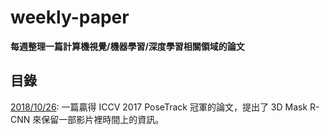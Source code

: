 # weekly-paper
**每週整理一篇計算機視覺/機器學習/深度學習相關領域的論文**

## 目錄

[2018/10/26](2018/October/26.md): 一篇贏得 ICCV 2017 PoseTrack 冠軍的論文，提出了 3D Mask R-CNN 來保留一部影片裡時間上的資訊。
